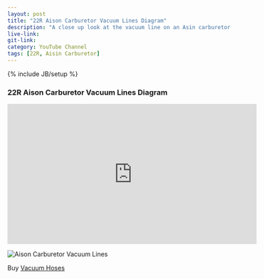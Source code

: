 ```yaml
---
layout: post
title: "22R Aison Carburetor Vacuum Lines Diagram"
description: "A close up look at the vacuum line on an Asin carburetor from a 22R engine."
live-link: 
git-link: 
category: YouTube Channel
tags: [22R, Aisin Carburetor]
---
```

{% include JB/setup %}

### 22R Aison Carburetor Vacuum Lines Diagram

<iframe width="560" height="315" src="https://www.youtube.com/embed/9omRz4x0oHI" frameborder="0" allow="accelerometer; autoplay; encrypted-media; gyroscope; picture-in-picture" allowfullscreen></iframe>

![Aison Carburetor Vacuum Lines](http://isaacdozier.com/assets/themes//img/22r_vacuum.jpg)

Buy [Vacuum Hoses](https://www.lceperformance.com/22RE-Silicone-Vacuum-Hose-Kit-Black-p/1072442.htm)